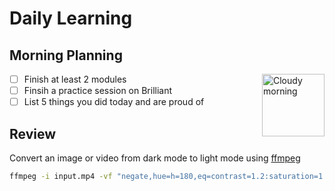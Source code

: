# Daily Learning

## Morning Planning
<img alt="Cloudy morning" src="https://octodex.github.com/images/cloud.jpg" width="100" align="right">

- [ ] Finish at least 2 modules
- [ ] Finsih a practice session on Brilliant
- [ ] List 5 things you did today and are proud of
## Review
Convert an image or video from dark mode to light mode using [ffmpeg](https://www.ffmpeg.org)

```bash
ffmpeg -i input.mp4 -vf "negate,hue=h=180,eq=contrast=1.2:saturation=1.1" output.mp4
```
